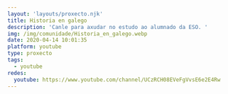 ```yaml
---
layout: 'layouts/proxecto.njk'
title: Historia en galego
description: 'Canle para axudar no estudo ao alumnado da ESO. '
img: /img/comunidade/Historia_en_galego.webp
date: 2020-04-14 10:01:35
platform: youtube
type: proxecto
tags:
  - youtube
redes:
  youtube: https://www.youtube.com/channel/UCzRCH08EVeFgVvsE6e2E4Rw
---
```

